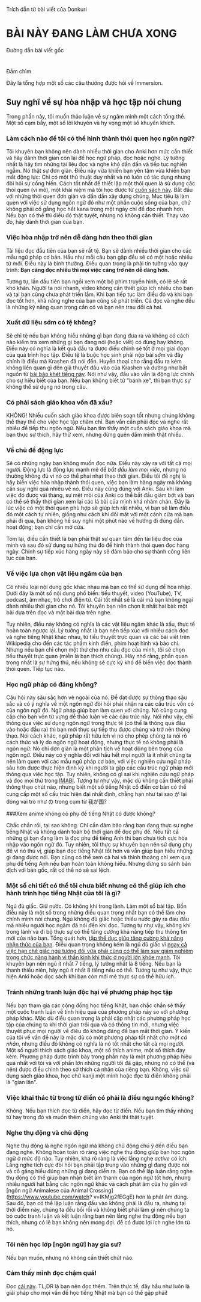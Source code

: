 Trích dẫn từ bài viết của Donkuri

# BÀI NÀY ĐANG LÀM CHƯA XONG
Đường dẫn bài viết gốc
#


 Đắm chìm

Đây là tổng hợp một số các câu thường được hỏi về Immersion.

## Suy nghĩ về sự hòa nhập và học tập nói chung

Trong phần này, tôi muốn thảo luận về sự ngâm mình một cách tổng thể. Một số cạm bẫy, một số lời khuyên và hy vọng một số khuyến khích.

### Làm cách nào để tôi có thể hình thành thói quen học ngôn ngữ?

Tôi khuyên bạn không nên dành nhiều thời gian cho Anki hơn mức cần thiết và hãy dành thời gian còn lại để học ngữ pháp, đọc hoặc nghe. Lý tưởng nhất là hãy tìm những tài liệu đọc và nghe khó dần dần và tiếp tục nghiền ngẫm. Nó thật sự đơn giản. Điều này vừa khiến bạn yên tâm vừa khiến bạn mất động lực: Chỉ có một thủ thuật duy nhất và nó luôn có tác dụng nhưng đòi hỏi sự cống hiến. Cách tốt nhất để thiết lập một thói quen là sử dụng các thói quen (vi mô), một khái niệm mà tôi học được từ [cuốn sách này](https://www.goodhabitsbadhabits.com/). Bắt đầu với những thói quen đơn giản và dần dần xây dựng chúng. Mục tiêu là làm quen với việc sử dụng ngôn ngữ đó như một phần cuộc sống của bạn, chứ không phải cố gắng học hết kana trong một ngày chỉ để đọc nhanh hơn. Nếu bạn có thể thì điều đó thật tuyệt, nhưng nó không cần thiết. Thay vào đó, hãy dành thời gian của bạn.

### Việc hòa nhập trở nên dễ dàng hơn theo thời gian

Tài liệu đọc đầu tiên của bạn sẽ rất tệ. Bạn sẽ dành nhiều thời gian cho các mẫu ngữ pháp cơ bản. Hầu như mỗi câu bạn gặp đều sẽ có một hoặc nhiều từ mới. Điều này là bình thường. Điều quan trọng là phải tin tưởng vào quy trình: **Bạn càng đọc nhiều thì mọi việc càng trở nên dễ dàng hơn.**

Tương tự, lần đầu tiên bạn ngồi xem một bộ phim truyền hình, có lẽ sẽ rất khó khăn. Người ta nói nhanh, video không cần thiết giúp ích nhiều cho bạn và tai bạn cũng chưa phát triển lắm. Khi bạn tiếp tục làm điều đó và khi bạn đọc tốt hơn, khả năng nghe của bạn cũng sẽ phát triển. Cả đọc và nghe đều là những kỹ năng quan trọng cần có và bạn nên trau dồi cả hai.

### Xuất dữ liệu sớm có tệ không?

Sẽ chỉ tệ nếu bạn không hiểu những gì bạn đang đưa ra và không có cách nào kiểm tra xem những gì bạn đang nói (hoặc viết) có đúng hay không. Điều này có nghĩa là kết quả đầu ra được điều chỉnh sẽ tốt ở mọi giai đoạn của quá trình học tập. Điều tệ là buộc học sinh phải nộp bài sớm và đây chính là điều mà Krashen đã nói đến. Huyền thoại cho rằng đầu ra kém không liên quan gì đến giả thuyết đầu vào của Krashen và dường như bắt nguồn từ [bài báo khét tiếng này](https://www.antimoon.com/how/mistakes-damage.htm). Nói như vậy, đầu vào vẫn là động lực chính cho sự hiểu biết của bạn. Nếu bạn không biết từ "bánh xe", thì bạn thực sự không thể sử dụng nó trong câu.

### Có phải sách giáo khoa vốn đã xấu?

KHÔNG! Nhiều cuốn sách giáo khoa được biên soạn tốt nhưng chúng không thể thay thế cho việc học tập chăm chỉ. Bạn vẫn cần phải đọc và nghe rất nhiều để tiếp thu ngôn ngữ. Nếu bạn tìm thấy một cuốn sách giáo khoa mà bạn thực sự thích, hãy thử xem, nhưng đừng quên đắm mình thật nhiều.

### Về chủ đề động lực

Sẽ có những ngày bạn không muốn đọc nữa. Điều này xảy ra với tất cả mọi người. Động lực là động lực mạnh mẽ để _bắt đầu làm mọi việc_, nhưng nó thường không đủ vì nó có thể phai nhạt theo thời gian. Điều tôi đề nghị là hãy biến việc hòa nhập thành thói quen, việc bạn làm hàng ngày mà không cần suy nghĩ quá nhiều về nó. Điều này cũng đúng với Anki. Sau khi làm việc đó được vài tháng, sự mệt mỏi của Anki có thể bắt đầu giảm bớt và bạn có thể sẽ thấy thời gian xem lại các lá bài của mình khá nhàm chán. Đây là lúc việc có một thói quen phù hợp sẽ giúp ích rất nhiều, vì bạn sẽ làm điều đó một cách tự nhiên, giống như cách khi đối mặt với một cánh cửa mà bạn phải đi qua, bạn không hề suy nghĩ một phút nào về hướng đi đúng đắn. hoạt động; bạn chỉ cần mở cửa.

Tóm lại, điều cần thiết là bạn phải thật sự quan tâm đến tài liệu đọc của mình và sau đó sử dụng sự hứng thú đó để hình thành thói quen đọc hàng ngày. Chính sự tiếp xúc hàng ngày này sẽ đảm bảo cho sự thành công liên tục của bạn.

### Về việc lựa chọn vật liệu ngâm của bạn

Có nhiều loại nội dung gốc khác nhau mà bạn có thể sử dụng để hòa nhập. Dưới đây là một số nội dung phổ biến: tiểu thuyết, video (YouTube), TV, podcast, âm nhạc, trò chơi điện tử. Cái tốt nhất sẽ là cái mà bạn không ngại dành nhiều thời gian cho nó. Tôi khuyên bạn nên chọn ít nhất hai bài: một bài dựa trên đọc và một bài dựa trên nghe.

Tuy nhiên, điều này không có nghĩa là các vật liệu ngâm khác là xấu, thực tế hoàn toàn ngược lại. Lý tưởng nhất là bạn nên tiếp xúc với nhiều cách đọc và nghe tiếng Nhật khác nhau, từ tiểu thuyết trực quan và các bài viết trên Wikipedia cho đến các tác phẩm kinh điển, phim hoạt hình và báo chí. Nhưng nếu bạn chỉ chọn một thứ cho nhu cầu đọc của mình, tôi sẽ chọn tiểu thuyết trực quan (miễn là bạn thích chúng). Hãy nhớ rằng, phần quan trọng nhất là sự hứng thú, nếu không sẽ cực kỳ khó để biến việc đọc thành thói quen. Tiếp tục nào.

### Học ngữ pháp có đáng không?

Câu hỏi này sâu sắc hơn vẻ ngoài của nó. Để đạt được sự thông thạo sâu sắc và có ý nghĩa về một ngôn ngữ đòi hỏi phải nhận ra các cấu trúc vốn có của ngôn ngữ đó. Ngữ pháp giúp bạn làm quen với chúng. Nó cũng cung cấp cho bạn vốn từ vựng để thảo luận về các cấu trúc này. Nói như vậy, chỉ thông qua việc sử dụng ngôn ngữ trong thực tế (có thể là thông qua đầu vào hoặc đầu ra) thì bạn mới thực sự tiếp thu được chúng và trở nên thông thạo. Nói cách khác, ngữ pháp rất hữu ích vì nó cho phép chúng ta nói rõ cách thức và lý do ngôn ngữ hoạt động, nhưng thực tế nó không phải là ngôn ngữ: Nó chỉ đơn giản là một phân tích về hoạt động bên trong của ngôn ngữ. Điều này có ý nghĩa đối với hầu hết mọi người là ít nhất chúng ta nên làm quen với các mẫu ngữ pháp cơ bản, với việc nghiên cứu ngữ pháp sâu hơn được thực hiện định kỳ khi người ta gặp các cấu trúc ngữ pháp mới thông qua việc học tập. Tuy nhiên, không có gì sai khi nghiên cứu ngữ pháp và đọc mọi thứ trong [IMABI](https://www.imabi.org). Tương tự như vậy, mặc dù không cần thiết phải thông thạo chút nào, nhưng biết một số tiếng Nhật cổ điển cơ bản có thể cung cấp một số cấu trúc hiện đại nhất định, chẳng hạn như tại sao が lại đóng vai trò như の trong cụm từ 我が国?

###Xem anime không có phụ đề tiếng Nhật có được không?

Chắc chắn rồi, tại sao không. Chỉ cần đảm bảo rằng bạn đang thực sự nghe tiếng Nhật và không dành toàn bộ thời gian để đọc phụ đề. Nếu tất cả những gì bạn đang làm là đọc phụ đề tiếng Anh thì bạn chưa tích cực hòa nhập vào ngôn ngữ đó. Tuy nhiên, tôi thực sự khuyên bạn nên sử dụng phụ đề vì nó thú vị, giúp bạn đọc tiếng Nhật tốt hơn và vẫn giúp bạn hiểu những gì đang được nói. Bạn cũng có thể xem cả hai và thỉnh thoảng chỉ xem qua phụ đề tiếng Anh nếu bạn hoàn toàn không hiểu. Nhưng đừng so sánh bản dịch với bản gốc, rất có thể nó sẽ sai lệch.

### Một số chi tiết có thể tôi chưa biết nhưng có thể giúp ích cho hành trình học tiếng Nhật của tôi là gì?

Ngủ đủ giấc. Giữ nước. Có không khí trong lành. Làm một số bài tập. Bốn điều này là một số trong những điều quan trọng nhất bạn có thể làm cho chính mình nói chung. Ngủ không đủ giấc hoặc thiếu nước gây ra đau đầu mà nhiều người học ngâm đã nói đến khi đọc. Tương tự như vậy, không khí trong lành và đi bộ thực sự có thể tăng cường khả năng tiếp thu thông tin mới của não bạn. Tổng quát hơn, [tập thể dục giúp tăng cường khả năng nhận thức của bạn](https://pubmed.ncbi.nlm.nih.gov/28666827/). Điều quan trọng không kém là ngủ đủ giấc vì [ngay cả việc hạn chế giấc ngủ tương đối vừa phải cũng có thể làm suy giảm nghiêm trọng chức năng hành vi thần kinh khi thức ở người lớn khỏe mạnh](https://pubmed.ncbi.nlm.nih.gov/12683469/). Tôi khuyên bạn nên ngủ ít nhất 7 tiếng, lý tưởng nhất là 8 tiếng. Nếu bạn là thanh thiếu niên, hãy ngủ ít nhất 8 tiếng nếu có thể. Tương tự như vậy, thực hiện Anki hoặc đọc sách khi bạn còn mới mẻ thực sự có thể hữu ích.

### Tránh những tranh luận độc hại về phương pháp học tập

Nếu bạn tham gia các cộng đồng học tiếng Nhật, bạn chắc chắn sẽ thấy một cuộc tranh luận về tính hiệu quả của phương pháp này so với phương pháp khác. Mặc dù điều quan trọng là phải cập nhật các phương pháp học tập của chúng ta khi thời gian trôi qua và có thông tin mới, nhưng việc thuyết phục mọi người về điều đó không đáng để bạn mất thời gian. Ý kiến ​​của tôi về vấn đề này là mặc dù có một phương pháp tốt nhất _cho một cá nhân_, nhưng điều đó không có nghĩa là nó tốt nhất cho tất cả mọi người. Một số người thích sách giáo khoa, một số thích anime, một số thích dạy kèm. Phương pháp được trình bày trong phần này là một phương pháp hiệu quả nhất với tôi và với phần lớn những người tôi đã gặp, nhưng nó có thể (và nên) được điều chỉnh theo sở thích cá nhân của riêng bạn. Không, việc sử dụng sách giáo khoa, học chữ kanji một mình hoặc đọc từ điển không phải là "gian lận".

### Việc khai thác từ trong từ điển có phải là điều ngu ngốc không?

Không. Nếu bạn thích đọc từ điển, hãy đọc từ điển. Nếu bạn tìm thấy những từ hay trong đó và muốn thêm chúng vào Anki thì thật tuyệt.

### Nghe thụ động và chủ động

Nghe thụ động là nghe ngôn ngữ mà không chủ động chú ý đến điều bạn đang nghe. Không hoàn toàn rõ ràng việc nghe thụ động giúp bạn học ngôn ngữ ở mức độ nào. Tuy nhiên, khá rõ ràng là việc lắng nghe _active_ có ích. Lắng nghe tích cực đòi hỏi bạn phải tập trung vào những gì đang được nói và cố gắng hiểu đúng những gì đang diễn ra. Bạn có thể lập luận rằng nghe thụ động có thể giúp bạn nhận biết âm thanh của ngôn ngữ tốt hơn, nhưng nhiều người hát bằng các ngôn ngữ khác và cách phát âm của họ gần với [ngôn ngữ Animalese của Animal Crossing](https://www.youtube.com/watch? v=IKMjg2fEGgE) hơn là phát âm đúng. Sau đó, bạn có thể lập luận rằng đầu vào không phải là đầu ra, nhưng tại thời điểm này, chúng ta đều bối rối và không biết phải làm gì nên chúng ta bỏ cuộc tranh luận và kết luận rằng bạn nên lắng nghe thụ động nếu bạn thích, nhưng có lẽ bạn không nên mong đợi. để có được lợi ích nghe lớn từ nó.

### Tôi nên học lớp [ngôn ngữ] hay gia sư?

Nếu bạn muốn, nhưng nó không cần thiết chút nào.

### Cảm thấy mình đọc chậm quá!

Đọc [cái này](https://learnjapanese.moe/readingtips/#reading-speed-tips-and-tricks). TL;DR là bạn nên đọc thêm. Trên thực tế, đây hầu như luôn là giải pháp cho mọi vấn đề học tiếng Nhật mà bạn có thể gặp phải!

